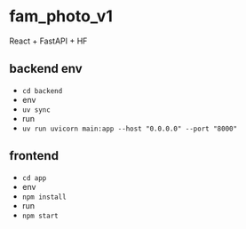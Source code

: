 # fam_photo_v1
React + FastAPI + HF

## backend env
- `cd backend`
- env
- `uv sync`
- run
- `uv run uvicorn main:app --host "0.0.0.0" --port "8000"`

## frontend
- `cd app`
- env
- `npm install`
- run
- `npm start`
